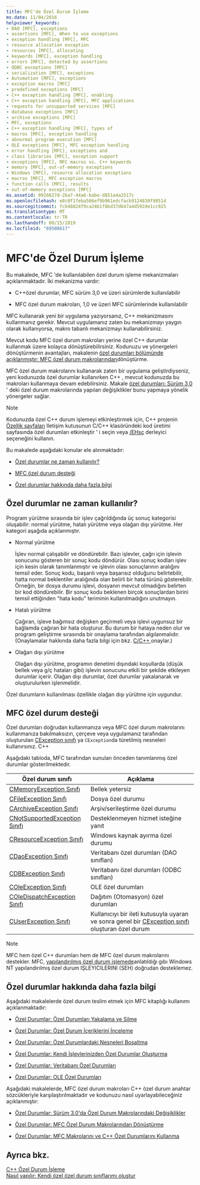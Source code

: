 ```yaml
---
title: MFC'de Özel Durum İşleme
ms.date: 11/04/2016
helpviewer_keywords:
- DAO [MFC], exceptions
- assertions [MFC], When to use exceptions
- exception handling [MFC], MFC
- resource allocation exception
- resources [MFC], allocating
- keywords [MFC], exception handling
- errors [MFC], detected by assertions
- ODBC exceptions [MFC]
- serialization [MFC], exceptions
- Automation [MFC], exceptions
- exception macros [MFC]
- predefined exceptions [MFC]
- C++ exception handling [MFC], enabling
- C++ exception handling [MFC], MFC applications
- requests for unsupported services [MFC]
- database exceptions [MFC]
- archive exceptions [MFC]
- MFC, exceptions
- C++ exception handling [MFC], types of
- macros [MFC], exception handling
- abnormal program execution [MFC]
- OLE exceptions [MFC], MFC exception handling
- error handling [MFC], exceptions and
- class libraries [MFC], exception support
- exceptions [MFC], MFC macros vs. C++ keywords
- memory [MFC], out-of-memory exceptions
- Windows [MFC], resource allocation exceptions
- macros [MFC], MFC exception macros
- function calls [MFC], results
- out-of-memory exceptions [MFC]
ms.assetid: 0926627d-2ba7-44a6-babe-d851a4a2517c
ms.openlocfilehash: e8c0f1feba566ef9b961edcfacb9124830f9851d
ms.sourcegitcommit: fcb48824f9ca24b1f8bd37d647a4d592de1cc925
ms.translationtype: MT
ms.contentlocale: tr-TR
ms.lasthandoff: 08/15/2019
ms.locfileid: "69508617"
---
```

# <a name="exception-handling-in-mfc"></a>MFC'de Özel Durum İşleme

Bu makalede, MFC 'de kullanılabilen özel durum işleme mekanizmaları açıklanmaktadır. İki mekanizma vardır:

- C++özel durumlar, MFC sürüm 3,0 ve üzeri sürümlerde kullanılabilir

- MFC özel durum makroları, 1,0 ve üzeri MFC sürümlerinde kullanılabilir

MFC kullanarak yeni bir uygulama yazıyorsanız, C++ mekanizmasını kullanmanız gerekir. Mevcut uygulamanız zaten bu mekanizmayı yaygın olarak kullanıyorsa, makro tabanlı mekanizmayı kullanabilirsiniz.

Mevcut kodu MFC özel durum makroları yerine özel C++ durumlar kullanmak üzere kolayca dönüştürebilirsiniz. Kodunuzu ve yönergeleri dönüştürmenin avantajları, makalenin [özel durumları bölümünde açıklanmıştır: MFC özel durum makrolarından](../mfc/exceptions-converting-from-mfc-exception-macros.md)dönüştürme.

MFC özel durum makrolarını kullanarak zaten bir uygulama geliştirdiyseniz, yeni kodunuzda özel durumlar kullanırken C++ , mevcut kodunuzda bu makroları kullanmaya devam edebilirsiniz. Makale [özel durumları: Sürüm 3,0](../mfc/exceptions-changes-to-exception-macros-in-version-3-0.md) ' deki özel durum makrolarında yapılan değişiklikler bunu yapmaya yönelik yönergeler sağlar.

> [!NOTE]
>  Kodunuzda özel C++ durum işlemeyi etkinleştirmek için, C++ projenin [Özellik sayfaları](../build/reference/property-pages-visual-cpp.md) Iletişim kutusunun C/C++ klasöründeki kod üretimi sayfasında özel durumları etkinleştir ' i seçin veya [/EHsc](../build/reference/eh-exception-handling-model.md) derleyici seçeneğini kullanın.

Bu makalede aşağıdaki konular ele alınmaktadır:

- [Özel durumlar ne zaman kullanılır?](#_core_when_to_use_exceptions)

- [MFC özel durum desteği](#_core_mfc_exception_support)

- [Özel durumlar hakkında daha fazla bilgi](#_core_further_reading_about_exceptions)

##  <a name="_core_when_to_use_exceptions"></a>Özel durumlar ne zaman kullanılır?

Program yürütme sırasında bir işlev çağrıldığında üç sonuç kategorisi oluşabilir: normal yürütme, hatalı yürütme veya olağan dışı yürütme. Her kategori aşağıda açıklanmıştır.

- Normal yürütme

   İşlev normal çalışabilir ve döndürebilir. Bazı işlevler, çağrı için işlevin sonucunu gösteren bir sonuç kodu döndürür. Olası sonuç kodları işlev için kesin olarak tanımlanmıştır ve işlevin olası sonuçlarının aralığını temsil eder. Sonuç kodu, başarılı veya başarısız olduğunu belirtebilir, hatta normal beklentiler aralığında olan belirli bir hata türünü gösterebilir. Örneğin, bir dosya durumu işlevi, dosyanın mevcut olmadığını belirten bir kod döndürebilir. Bir sonuç kodu beklenen birçok sonuçlardan birini temsil ettiğinden "hata kodu" teriminin kullanılmadığını unutmayın.

- Hatalı yürütme

   Çağıran, işleve bağımsız değişken geçirmeli veya işlevi uygunsuz bir bağlamda çağıran bir hata oluşturur. Bu durum bir hataya neden olur ve program geliştirme sırasında bir onaylama tarafından algılanmalıdır. (Onaylamalar hakkında daha fazla bilgi için bkz. [C/C++ ](/visualstudio/debugger/c-cpp-assertions)onaylar.)

- Olağan dışı yürütme

   Olağan dışı yürütme, programın denetimi dışındaki koşullarda (düşük bellek veya g/ç hataları gibi) işlevin sonucunu etkili bir şekilde etkileyen durumlar içerir. Olağan dışı durumlar, özel durumlar yakalanarak ve oluşturulurken işlenmelidir.

Özel durumların kullanılması özellikle olağan dışı yürütme için uygundur.

##  <a name="_core_mfc_exception_support"></a>MFC özel durum desteği

Özel durumları doğrudan kullanmanıza veya MFC özel durum makrolarını kullanmanıza bakılmaksızın, çerçeve veya uygulamanız tarafından oluşturulan [CException sınıfı](../mfc/reference/cexception-class.md) ya `CException`da türetilmiş nesneleri kullanırsınız. C++

Aşağıdaki tabloda, MFC tarafından sunulan önceden tanımlanmış özel durumlar gösterilmektedir.

|Özel durum sınıfı|Açıklama|
|---------------------|-------------|
|[CMemoryException Sınıfı](../mfc/reference/cmemoryexception-class.md)|Bellek yetersiz|
|[CFileException Sınıfı](../mfc/reference/cfileexception-class.md)|Dosya özel durumu|
|[CArchiveException Sınıfı](../mfc/reference/carchiveexception-class.md)|Arşiv/serileştirme özel durumu|
|[CNotSupportedException Sınıfı](../mfc/reference/cnotsupportedexception-class.md)|Desteklenmeyen hizmet isteğine yanıt|
|[CResourceException Sınıfı](../mfc/reference/cresourceexception-class.md)|Windows kaynak ayırma özel durumu|
|[CDaoException Sınıfı](../mfc/reference/cdaoexception-class.md)|Veritabanı özel durumları (DAO sınıfları)|
|[CDBException Sınıfı](../mfc/reference/cdbexception-class.md)|Veritabanı özel durumları (ODBC sınıfları)|
|[COleException Sınıfı](../mfc/reference/coleexception-class.md)|OLE özel durumları|
|[COleDispatchException Sınıfı](../mfc/reference/coledispatchexception-class.md)|Dağıtım (Otomasyon) özel durumları|
|[CUserException Sınıfı](../mfc/reference/cuserexception-class.md)|Kullanıcıyı bir ileti kutusuyla uyaran ve sonra genel bir [CException sınıfı](../mfc/reference/cexception-class.md) oluşturan özel durum|

> [!NOTE]
>  MFC hem özel C++ durumları hem de MFC özel durum makrolarını destekler. MFC, [yapılandırılmış özel durum işlemede](/windows/win32/debug/structured-exception-handling)anlatıldığı gıbı Windows NT yapılandırılmış özel durum IŞLEYICILERINI (SEH) doğrudan desteklemez.

##  <a name="_core_further_reading_about_exceptions"></a>Özel durumlar hakkında daha fazla bilgi

Aşağıdaki makalelerde özel durum teslim etmek için MFC kitaplığı kullanımı açıklanmaktadır:

- [Özel Durumlar: Özel Durumları Yakalama ve Silme](../mfc/exceptions-catching-and-deleting-exceptions.md)

- [Özel Durumlar: Özel Durum İçeriklerini İnceleme](../mfc/exceptions-examining-exception-contents.md)

- [Özel Durumlar: Özel Durumlardaki Nesneleri Boşaltma](../mfc/exceptions-freeing-objects-in-exceptions.md)

- [Özel Durumlar: Kendi İşlevlerinizden Özel Durumlar Oluşturma](../mfc/exceptions-throwing-exceptions-from-your-own-functions.md)

- [Özel Durumlar: Veritabanı Özel Durumları](../mfc/exceptions-database-exceptions.md)

- [Özel Durumlar: OLE Özel Durumları](../mfc/exceptions-ole-exceptions.md)

Aşağıdaki makalelerde, MFC özel durum makroları C++ özel durum anahtar sözcükleriyle karşılaştırılmaktadır ve kodunuzu nasıl uyarlayabileceğiniz açıklanmıştır:

- [Özel Durumlar: Sürüm 3.0'da Özel Durum Makrolarındaki Değişiklikler](../mfc/exceptions-changes-to-exception-macros-in-version-3-0.md)

- [Özel Durumlar: MFC Özel Durum Makrolarından Dönüştürme](../mfc/exceptions-converting-from-mfc-exception-macros.md)

- [Özel Durumlar: MFC Makrolarını ve C++ Özel Durumlarını Kullanma](../mfc/exceptions-using-mfc-macros-and-cpp-exceptions.md)

## <a name="see-also"></a>Ayrıca bkz.

[C++ Özel Durum İşleme](../cpp/cpp-exception-handling.md)<br/>
[Nasıl yapılır: Kendi özel özel durum sınıflarımı oluştur](https://go.microsoft.com/fwlink/p/?linkid=128045)
